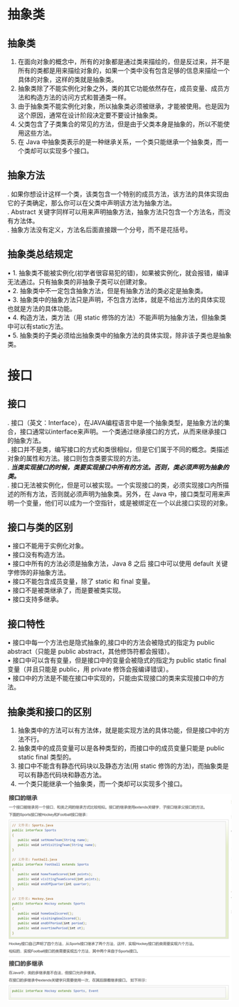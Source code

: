 # 抽象类
## 抽象类
1. 在面向对象的概念中，所有的对象都是通过类来描绘的，但是反过来，并不是所有的类都是用来描绘对象的，如果一个类中没有包含足够的信息来描绘一个具体的对象，这样的类就是抽象类。  
2. 抽象类除了不能实例化对象之外，类的其它功能依然存在，成员变量、成员方法和构造方法的访问方式和普通类一样。  
3. 由于抽象类不能实例化对象，所以抽象类必须被继承，才能被使用。也是因为这个原因，通常在设计阶段决定要不要设计抽象类。  
4. 父类包含了子类集合的常见的方法，但是由于父类本身是抽象的，所以不能使用这些方法。  
5. 在 Java 中抽象类表示的是一种继承关系，一个类只能继承一个抽象类，而一个类却可以实现多个接口。  
## 抽象方法
. 如果你想设计这样一个类，该类包含一个特别的成员方法，该方法的具体实现由它的子类确定，那么你可以在父类中声明该方法为抽象方法。  
. Abstract 关键字同样可以用来声明抽象方法，抽象方法只包含一个方法名，而没有方法体。  
. 抽象方法没有定义，方法名后面直接跟一个分号，而不是花括号。  
## 抽象类总结规定
•	1. 抽象类不能被实例化(初学者很容易犯的错)，如果被实例化，就会报错，编译无法通过。只有抽象类的非抽象子类可以创建对象。  
•	2. 抽象类中不一定包含抽象方法，但是有抽象方法的类必定是抽象类。  
•	3. 抽象类中的抽象方法只是声明，不包含方法体，就是不给出方法的具体实现也就是方法的具体功能。  
•	4. 构造方法，类方法（用 static 修饰的方法）不能声明为抽象方法，但抽象类中可以有static方法。  
•	5. 抽象类的子类必须给出抽象类中的抽象方法的具体实现，除非该子类也是抽象类。  
  
# 接口
## 接口
. 接口（英文：Interface），在JAVA编程语言中是一个抽象类型，是抽象方法的集合，接口通常以interface来声明。一个类通过继承接口的方式，从而来继承接口的抽象方法。  
. 接口并不是类，编写接口的方式和类很相似，但是它们属于不同的概念。类描述对象的属性和方法。接口则包含类要实现的方法。  
. ***当类实现接口的时候，类要实现接口中所有的方法。否则，类必须声明为抽象的类。***  
. 接口无法被实例化，但是可以被实现。一个实现接口的类，必须实现接口内所描述的所有方法，否则就必须声明为抽象类。另外，在 Java 中，接口类型可用来声明一个变量，他们可以成为一个空指针，或是被绑定在一个以此接口实现的对象。  
## 接口与类的区别
•	接口不能用于实例化对象。  
•	接口没有构造方法。  
•	接口中所有的方法必须是抽象方法，Java 8 之后 接口中可以使用 default 关键字修饰的非抽象方法。  
•	接口不能包含成员变量，除了 static 和 final 变量。  
•	接口不是被类继承了，而是要被类实现。  
•	接口支持多继承。  
## 接口特性
•	接口中每一个方法也是隐式抽象的,接口中的方法会被隐式的指定为 public abstract（只能是 public abstract，其他修饰符都会报错）。  
•	接口中可以含有变量，但是接口中的变量会被隐式的指定为 public static final 变量（并且只能是 public，用 private 修饰会报编译错误）。  
•	接口中的方法是不能在接口中实现的，只能由实现接口的类来实现接口中的方法。  
## 抽象类和接口的区别
1. 抽象类中的方法可以有方法体，就是能实现方法的具体功能，但是接口中的方法不行。  
2. 抽象类中的成员变量可以是各种类型的，而接口中的成员变量只能是 public static final 类型的。  
3. 接口中不能含有静态代码块以及静态方法(用 static 修饰的方法)，而抽象类是可以有静态代码块和静态方法。  
4. 一个类只能继承一个抽象类，而一个类却可以实现多个接口。  

![接口的继承](https://github.com/ZhengyuanHan/CS/blob/main/img/%E6%8E%A5%E5%8F%A3%E7%9A%84%E7%BB%A7%E6%89%BF.png)
